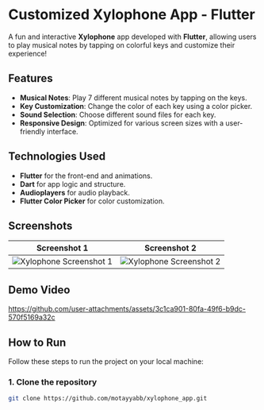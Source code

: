 # Customized Xylophone App - Flutter

A fun and interactive **Xylophone** app developed with **Flutter**, allowing users to play musical notes by tapping on colorful keys and customize their experience!

## Features

- **Musical Notes**: Play 7 different musical notes by tapping on the keys.
- **Key Customization**: Change the color of each key using a color picker.
- **Sound Selection**: Choose different sound files for each key.
- **Responsive Design**: Optimized for various screen sizes with a user-friendly interface.

## Technologies Used

- **Flutter** for the front-end and animations.
- **Dart** for app logic and structure.
- **Audioplayers** for audio playback.
- **Flutter Color Picker** for color customization.

## Screenshots

| Screenshot 1 | Screenshot 2 |
|--------------|--------------|
| ![Xylophone Screenshot 1](https://github.com/user-attachments/assets/7e6c53a3-3f88-4df5-9c79-4653964bee56) | ![Xylophone Screenshot 2](https://github.com/user-attachments/assets/b3b83db2-6b08-4bef-8c98-63bebe91d74b) |


## Demo Video



https://github.com/user-attachments/assets/3c1ca901-80fa-49f6-b9dc-570f5169a32c



## How to Run

Follow these steps to run the project on your local machine:

### 1. Clone the repository
```bash
git clone https://github.com/motayyabb/xylophone_app.git
